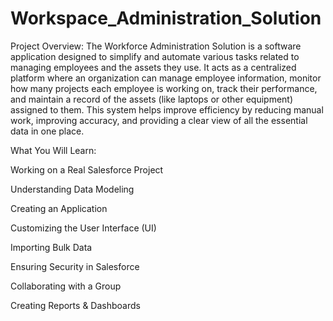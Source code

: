 # Workspace_Administration_Solution
Project Overview: The Workforce Administration Solution is a software application designed to simplify and automate various tasks related to managing employees and the assets they use. It acts as a centralized platform where an organization can manage employee information, monitor how many projects each employee is working on, track their performance, and maintain a record of the assets (like laptops or other equipment) assigned to them. This system helps improve efficiency by reducing manual work, improving accuracy, and providing a clear view of all the essential data in one place.

What You Will Learn:

Working on a Real Salesforce Project

Understanding Data Modeling

Creating an Application

Customizing the User Interface (UI)

Importing Bulk Data

Ensuring Security in Salesforce

Collaborating with a Group

Creating Reports & Dashboards
